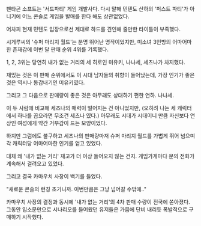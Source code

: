펜타곤 소프트는 '서드파티' 게임 개발사다. 다시 말해 민텐도 산하의 '퍼스트 파티'가 아니기에 어느 콘솔로 게임을 발매를 한다 해도 상관없었다.

어차피 현재 민텐도 입장으로선 제대로 하드를 견인해 줄만한 타이틀이 부족했다. 

시게루씨의 '슈퍼 마리지 월드'는 분명 뛰어난 명작이었지만, 미소녀 3인방의 어마어마한 존재감에 이번 달 판매 순위 4위를 기록했다.

1, 2, 3위는 당연히 내가 없는 거리의 세 히로인 미유키, 나나세, 세츠나가 차지했다.

재밌는 것은 이 판매 순위에서도 이 시대 남자들의 취향이 들어났는데, 가장 인기가 좋은 것은 역시나 동갑내기인 미유키였다.

그리고 그 다음으로 판매량이 좋은 것은 아무래도 상대하기 편한 연하. 나나세.

이 두 사람에 비교해 세츠나의 매력이 떨어지는 건 아니었지만, (오히려 나는 세 캐릭터에서 하나를 꼽으라면 무조건 세츠나 였다.) 아무래도 시대가 시대이니 만큼 자신보다 연상인 여성에게 약간 거부감이 드는 모양이었다.

하지만 그럼에도 불구하고 세츠나의 판매량마저 슈퍼 마리지 월드를 가볍게 뛰어 넘으며 각 캐릭터당 어마어마한 인기를 얻고 있었다.

대체 왜 '내가 없는 거리' 재고가 더 이상 들어오지 않는 건지. 게임가게마다 문의 전화가 계속해서 걸려오고 있었다.

그리고 결국 카마우치 사장이 백기를 들었다.

"새로운 콘솔의 런칭 초기니까. 이번만큼은 그냥 넘어갈 수밖에.."

카마우치 사장의 결정과 동시에 '내가 없는 거리'의 4차 판매 수량이 전국에 쏟아졌다. 그동안 입소문만으로 시나리오를 들어왔던 유저들은 가뭄에 단비 내리듯 폭발적으로 구매하기 시작했다.